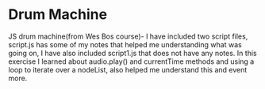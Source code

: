 # Drum Machine
JS drum machine(from Wes Bos course)- I have included two script files, script.js has some of my notes that helped me understanding what was going on, I have also included script1.js that does not have any notes.  In this exercise I learned about audio.play() and currentTime methods and using a loop to iterate over a nodeList, also helped me understand this and event more. 
